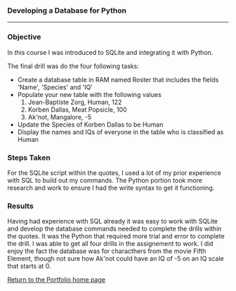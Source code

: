 ### Developing a Database for Python
*** 

### Objective

In this course I was introduced to SQLite and integrating it with Python.

The final drill was do the four following tasks:
* Create a database table in RAM named Roster that includes the fields 'Name', 'Species' and 'IQ'
* Populate your new table with the following values
  1. Jean-Baptiste Zorg, Human, 122
  2. Korben Dallas, Meat Popsicle, 100
  3. Ak'not, Mangalore, \-5
* Update the Species of Korben Dallas to be Human
* Display the names and IQs of everyone in the table who is classified as Human

### Steps Taken

For the SQLite script within the quotes, I used a lot of my prior experience with SQL to build out my commands. The Python portion took more research and work to ensure I had the write syntax to get it functioning.

### Results

Having had experience with SQL already it was easy to work with SQLite and develop the database commands needed to complete the drills within the quotes. It was the Python that required more trial and error to complete the drill. I was able to get all four drills in the assignement to work. I did enjoy the fact the database was for characthers from the movie Fifth Element, though not sure how Ak'not could have an IQ of -5 on an IQ scale that starts at 0.

[Return to the Portfolio home page](https://github.com/mrmichaelgallen/Portfolio-for-MichaelAllen/)

